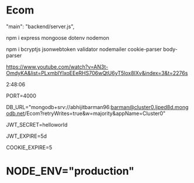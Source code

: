 # Ecom

"main": "backend/server.js",

npm i express mongoose dotenv nodemon

npm i bcryptjs jsonwebtoken validator nodemailer cookie-parser body-parser

https://www.youtube.com/watch?v=AN3t-OmdyKA&list=PLxmbIYlxoEEeRHS706wQtU6yT5lox8IXv&index=3&t=2276s



2:48:06







PORT=4000

DB_URL="mongodb+srv://abhijitbarman96:barman@cluster0.ljped8d.mongodb.net/Ecom?retryWrites=true&w=majority&appName=Cluster0"

JWT_SECRET=helloworld

JWT_EXPIRE=5d

COOKIE_EXPIRE=5


# NODE_ENV="production"